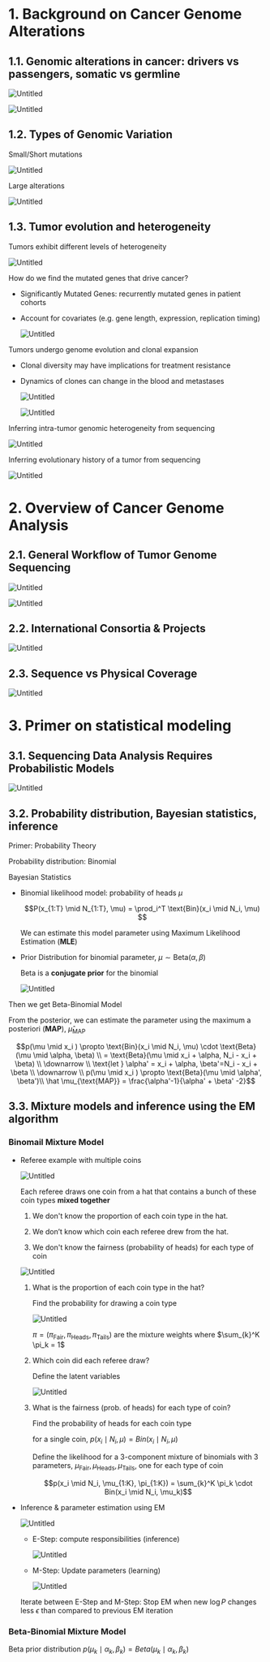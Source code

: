 # 1. Background on Cancer Genome Alterations

## 1.1. Genomic alterations in cancer: drivers vs passengers, somatic vs germline

![Untitled](pictures/Lecture1_01.png)

![Untitled](pictures/Lecture1_02.png)

## 1.2. Types of Genomic Variation

Small/Short mutations

![Untitled](pictures/Lecture1_03.png)

Large alterations
            
![Untitled](pictures/Lecture1_04.png)
            
## 1.3. Tumor evolution and heterogeneity

Tumors exhibit different levels of heterogeneity

![Untitled](pictures/Lecture1_05.png)

How do we find the mutated genes that drive cancer?

- Significantly Mutated Genes: recurrently mutated genes in patient cohorts
- Account for covariates (e.g. gene length, expression, replication timing)

    ![Untitled](pictures/Lecture1_06.png)
        
Tumors undergo genome evolution and clonal expansion

- Clonal diversity may have implications for treatment resistance
- Dynamics of clones can change in the blood and metastases
    
    ![Untitled](pictures/Lecture1_07.png)
    
    ![Untitled](pictures/Lecture1_08.png)
        
Inferring intra-tumor genomic heterogeneity from sequencing

![Untitled](pictures/Lecture1_09.png)

Inferring evolutionary history of a tumor from sequencing

![Untitled](pictures/Lecture1_10.png)
        
# 2. Overview of Cancer Genome Analysis

## 2.1. General Workflow of Tumor Genome Sequencing

![Untitled](pictures/Lecture1_11.png)

![Untitled](pictures/Lecture1_12.png)
        
## 2.2. International Consortia & Projects

![Untitled](pictures/Lecture1_13.png)
        
## 2.3. Sequence vs Physical Coverage

![Untitled](pictures/Lecture1_14.png)
        
# 3. Primer on statistical modeling

## 3.1. Sequencing Data Analysis Requires Probabilistic Models

![Untitled](pictures/Lecture1_15.png)
 
## 3.2. Probability distribution, Bayesian statistics, inference

Primer: Probability Theory

Probability distribution: Binomial

Bayesian Statistics

- Binomial likelihood model: probability of heads $\mu$
        
    $$P(x_{1:T} \mid N_{1:T}, \mu) = \prod_i^T \text{Bin}(x_i \mid N_i, \mu) $$
    
    We can estimate this model parameter using Maximum Likelihood Estimation (**MLE**)
    
- Prior Distribution for binomial parameter, $\mu \sim \text{Beta}(\alpha,\beta)$
    
    Beta is a **conjugate prior** for the binomial
        
    ![Untitled](pictures/Lecture1_16.png)
        
Then we get Beta-Binomial Model

From the posterior, we can estimate the parameter using the maximum a posteriori (**MAP**), $\hat \mu_{\text{MAP}}$

$$p(\mu \mid x_i ) \propto \text{Bin}(x_i \mid N_i, \mu) \cdot \text{Beta}(\mu \mid \alpha, \beta) \\ = \text{Beta}(\mu \mid x_i + \alpha, N_i - x_i + \beta) \\ \downarrow \\ \text{let } \alpha' = x_i + \alpha, \beta'=N_i - x_i + \beta \\ \downarrow \\ p(\mu \mid x_i ) \propto \text{Beta}(\mu \mid \alpha', \beta')\\ \hat \mu_{\text{MAP}} = \frac{\alpha'-1}{\alpha' + \beta' -2}$$
 
## 3.3. Mixture models and inference using the EM algorithm
        
### Binomail Mixture Model
        
- Referee example with multiple coins
            
    ![Untitled](pictures/Lecture1_17.png)
    
    Each referee draws one coin from a hat that contains a bunch of these coin types **mixed together**
    
    1. We don't know the proportion of each coin type in the hat.
            
    2. We don’t know which coin each referee drew from the hat.
    
    3. We don't know the fairness (probability of heads) for each type of coin
    
    ![Untitled](pictures/Lecture1_18.png)
    
    1. What is the proportion of each coin type in the hat?
    
        Find the probability for drawing a coin type
    
        ![Untitled](pictures/Lecture1_19.png)
    
        $\pi = (\pi_{\text{Fair}}, \pi_{\text{Heads}}, \pi_{\text{Tails}})$ are the mixture weights where $\sum_{k}^K \pi_k = 1$
    
    2. Which coin did each referee draw?
        
        Define the latent variables
        
        ![Untitled](pictures/Lecture1_20.png)
    
    3. What is the fairness (prob. of heads) for each type of coin?
        
        Find the probability of heads for each coin type
        
        for a single coin, $p(x_i \mid N_i, \mu) = Bin(x_i \mid N_i, \mu)$
        
        Define the likelihood for a 3-component mixture of binomials with 3 parameters, $\mu_{\text{Fair}}, \mu_{\text{Heads}}, \mu_{\text{Tails}}$, one for each type of coin
        
        $$p(x_i \mid N_i, \mu_{1:K}, \pi_{1:K}) = \sum_{k}^K \pi_k \cdot Bin(x_i \mid N_i, \mu_k)$$
            
- Inference & parameter estimation using EM

    ![Untitled](pictures/Lecture1_21.png)
    
    - E-Step: compute responsibilities (inference)
        
        ![Untitled](pictures/Lecture1_22.png)
         
    - M-Step: Update parameters (learning)
    
        ![Untitled](pictures/Lecture1_23.png)
    
    
    Iterate between E-Step and M-Step: Stop EM when new $\log P$ changes less $\epsilon$ than compared to previous EM iteration


### Beta-Binomial Mixture Model

Beta prior distribution $p(\mu_k \mid \alpha_k, \beta_k) = Beta(\mu_k \mid \alpha_k, \beta_k)$
